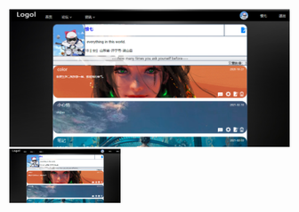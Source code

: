 ![my1.PNG](https://github.com/siyi-09/myFirstly/blob/master/firstly1_3/WebRoot/images/my1.PNG)
<img src="https://github.com/siyi-09/myFirstly/blob/master/firstly1_3/WebRoot/images/my1.PNG" width="200"  alt="个人"/>
